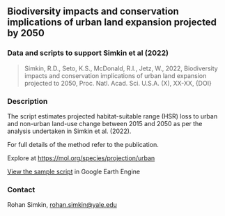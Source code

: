 ## Biodiversity impacts and conservation implications of urban land expansion projected by 2050

### Data and scripts to support Simkin et al (2022)
> Simkin, R.D., Seto, K.S., McDonald, R.I., Jetz, W., 2022, Biodiversity impacts and conservation implications of urban land expansion projected to 2050, Proc. Natl. Acad. Sci. U.S.A. (X), XX-XX, {DOI}

### Description
The script estimates projected habitat-suitable range (HSR) loss to urban and non-urban land-use change between 2015 and 2050 as per the analysis undertaken in Simkin et al. (2022). 

For full details of the method refer to the publication.

Explore at https://mol.org/species/projection/urban

[View the sample script](https://code.earthengine.google.com/f0c0adfeffa7840fa5cb1e494984db62) in Google Earth Engine 

### Contact
Rohan Simkin, rohan.simkin@yale.edu
